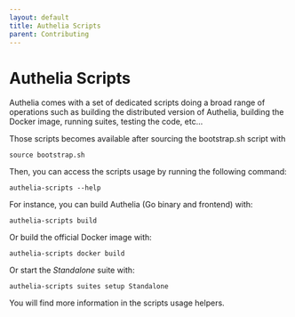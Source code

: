 ```yaml
---
layout: default
title: Authelia Scripts
parent: Contributing
---
```


# Authelia Scripts

Authelia comes with a set of dedicated scripts doing a broad range of operations such as
building the distributed version of Authelia, building the Docker image, running suites,
testing the code, etc...

Those scripts becomes available after sourcing the bootstrap.sh script with

    source bootstrap.sh

Then, you can access the scripts usage by running the following command:

    authelia-scripts --help

For instance, you can build Authelia (Go binary and frontend) with:

    authelia-scripts build

Or build the official Docker image with:

    authelia-scripts docker build

Or start the *Standalone* suite with:

    authelia-scripts suites setup Standalone

You will find more information in the scripts usage helpers.